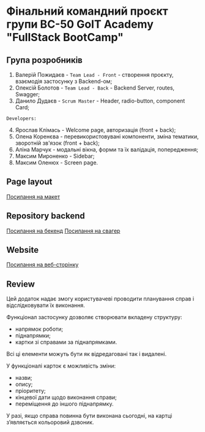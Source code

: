 # Фінальний командний проєкт групи ВС-50 GoIT Academy "FullStack BootCamp"

## Група розробників

1.  Валерій Пожидаєв - `Team Lead - Front` - створення проєкту, взаємодія
    застосунку з Backend-ом;
2.  Олексій Болотов - `Team Lead - Back` - Backend Server, routes, Swagger;
3.  Данило Дудаєв - `Scrum Master` - Header, radio-button, component Card;

`Developers:`

4.  Ярослав Клімась - Welcome page, авторизація (front + back);
5.  Олена Коренєва - перевикористовувані компоненти, зміна тематики, зворотній
    зв'язок (front + back);
6.  Аліна Марчук - модальні вікна, форми та їх валідація, попередження;
7.  Максим Мироненко - Sidebar;
8.  Максим Оленюх - Screen page.

## Page layout

[Посилання на макет](<https://www.figma.com/file/pSdUVzA3Ptey4JnZMJX90N/TaskPro-(Copy)?node-id=87%3A363>)

## Repository backend

[Посилання на бекенд](https://github.com/AlexSBolotov/taskspro-backend)
[Посилання на свагер](https://taskspro-backend.onrender.com/api-docs)

## Website

[Посилання на веб-сторінку](https://valpvf.github.io/taskpro/)

## Review

Цей додаток надає змогу користувачеві проводити планування справ і
відслідковувати їх виконання.

Функціонал застосунку дозволяє створювати вкладену структуру:

- напрямок роботи;
- піднапрямки;
- картки зі справами за піднапрямками.

Всі ці елементи можуть бути як відредаговані так і видалені.

У функціоналі карток є можливість зміни:

- назви;
- опису;
- пріоритету;
- кінцевої дати щодо виконання справи;
- переміщення до іншого піднапрямку.

У разі, якщо справа повинна бути виконана сьогодні, на картці з’являється
кольоровий дзвоник.
